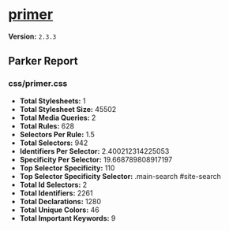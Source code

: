 # [primer]( http://primercss.io )

**Version:** `2.3.3`

## Parker Report

### css/primer.css

- **Total Stylesheets:** 1
- **Total Stylesheet Size:** 45502
- **Total Media Queries:** 2
- **Total Rules:** 628
- **Selectors Per Rule:** 1.5
- **Total Selectors:** 942
- **Identifiers Per Selector:** 2.400212314225053
- **Specificity Per Selector:** 19.668789808917197
- **Top Selector Specificity:** 110
- **Top Selector Specificity Selector:** .main-search #site-search
- **Total Id Selectors:** 2
- **Total Identifiers:** 2261
- **Total Declarations:** 1280
- **Total Unique Colors:** 46
- **Total Important Keywords:** 9
